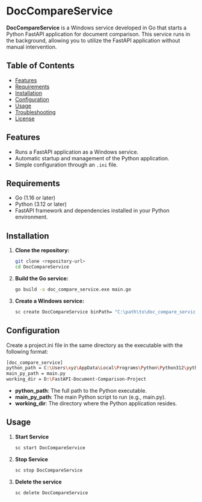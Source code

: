 # DocCompareService

**DocCompareService** is a Windows service developed in Go that starts a Python FastAPI application for document comparison. This service runs in the background, allowing you to utilize the FastAPI application without manual intervention.

## Table of Contents

- [Features](#features)
- [Requirements](#requirements)
- [Installation](#installation)
- [Configuration](#configuration)
- [Usage](#usage)
- [Troubleshooting](#troubleshooting)
- [License](#license)

## Features

- Runs a FastAPI application as a Windows service.
- Automatic startup and management of the Python application.
- Simple configuration through an `.ini` file.

## Requirements

- Go (1.16 or later)
- Python (3.12 or later)
- FastAPI framework and dependencies installed in your Python environment.

## Installation

1. **Clone the repository:**

   ```bash
   git clone <repository-url>
   cd DocCompareService
    ```
2. **Build the Go service:**

    ```bash
    go build -o doc_compare_service.exe main.go
    ```
3. **Create a Windows service:**

    ```bash
    sc create DocCompareService binPath= "C:\path\to\doc_compare_service.exe"
    ```
## Configuration

Create a project.ini file in the same directory as the executable with the following format:

```bash
[doc_compare_service]
python_path = C:\Users\xyz\AppData\Local\Programs\Python\Python312\python.exe
main_py_path = main.py
working_dir = D:\FastAPI-Document-Comparison-Project
```
- **python_path**: The full path to the Python executable.
- **main_py_path**: The main Python script to run (e.g., main.py).
- **working_dir**: The directory where the Python application resides.

## Usage

1. **Start Service**

    ```bash
    sc start DocCompareService
    ```

2. **Stop Service**

    ```bash
    sc stop DocCompareService
    ```

3. **Delete the service**

    ```bash
    sc delete DocCompareService
    ```

